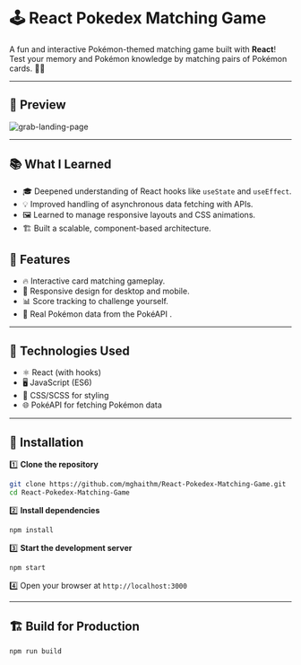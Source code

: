 

# 🕹️ React Pokedex Matching Game

A fun and interactive Pokémon-themed matching game built with **React**! Test your memory and Pokémon knowledge by matching pairs of Pokémon cards. 🎴🎉

---

## 🌈 Preview

![grab-landing-page](https://github.com/mghaithm/pokemon/blob/master/preview.PNG?raw=true)

---

## 📚 What I Learned
- 🎓 Deepened understanding of React hooks like `useState` and `useEffect`.
- 💡 Improved handling of asynchronous data fetching with APIs.
- 🖼️ Learned to manage responsive layouts and CSS animations.
- 🏗️ Built a scalable, component-based architecture.


## 🌟 Features
- 🔥 Interactive card matching gameplay.
- 🎨 Responsive design for desktop and mobile.
- 📊 Score tracking to challenge yourself.
- 🐾 Real Pokémon data from the PokéAPI .

---

## 🔧 Technologies Used
- ⚛️ React (with hooks)
- 🖥️ JavaScript (ES6)
- 🎨 CSS/SCSS for styling
- 🌐 PokéAPI for fetching Pokémon data 

---

## 🚀 Installation
1️⃣ **Clone the repository**  
```bash
git clone https://github.com/mghaithm/React-Pokedex-Matching-Game.git
cd React-Pokedex-Matching-Game
```

2️⃣ **Install dependencies**  
```bash
npm install
```

3️⃣ **Start the development server**  
```bash
npm start
```

4️⃣ Open your browser at `http://localhost:3000`

---

## 🏗️ Build for Production
```bash
npm run build
```


